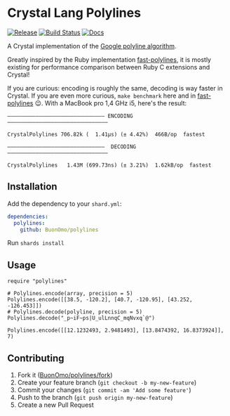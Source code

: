# Crystal Lang Polylines


[![Release](https://img.shields.io/github/release/BuonOmo/polylines.svg)](https://github.com/BuonOmo/polylines/releases)
[![Build Status](https://travis-ci.org/BuonOmo/polylines.svg?branch=master)](https://travis-ci.org/BuonOmo/polylines)
[![Docs](https://img.shields.io/badge/docs-available-brightgreen.svg)](https://buonomo.github.io/polylines/)


A Crystal implementation of the [Google polyline algorithm](https://code.google.com/apis/maps/documentation/utilities/polylinealgorithm.html).

Greatly inspired by the Ruby implementation [fast-polylines](https://github.com/klaxit/fast-polylines), it is mostly
existing for performance comparison between Ruby C extensions and Crystal!

If you are curious: encoding is roughly the same, decoding is way faster in Crystal.
If you are even more curious, `make benchmark` here and in [fast-polylines](https://github.com/klaxit/fast-polylines) 😉.
With a MacBook pro 1,4 GHz i5, here's the result:

```text
——————————————————————————————— ENCODING ————————————————————————————————

CrystalPolylines 706.82k (  1.41µs) (± 4.42%)  466B/op  fastest

———————————————————————————————  DECODING ————————————————————————————————

CrystalPolylines   1.43M (699.73ns) (± 3.21%)  1.62kB/op  fastest
```

## Installation

Add the dependency to your `shard.yml`:

```yaml
dependencies:
  polylines:
    github: BuonOmo/polylines
```

Run `shards install`

## Usage

```crystal
require "polylines"

# Polylines.encode(array, precision = 5)
Polylines.encode([[38.5, -120.2], [40.7, -120.95], [43.252, -126.453]])
# Polylines.decode(polyline, precision = 5)
Polylines.decode("_p~iF~ps|U_ulLnnqC_mqNvxq`@")

Polylines.encode([[12.1232493, 2.9481493], [13.8474392, 16.8373924]], 7)
```

## Contributing

1. Fork it ([BuonOmo/polylines/fork](https://github.com/BuonOmo/polylines/fork))
2. Create your feature branch (`git checkout -b my-new-feature`)
3. Commit your changes (`git commit -am 'Add some feature'`)
4. Push to the branch (`git push origin my-new-feature`)
5. Create a new Pull Request
